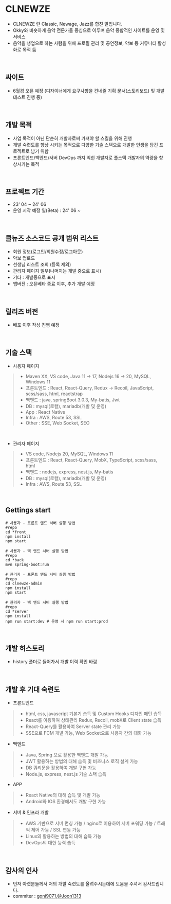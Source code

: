 # CLNEWZE

- CLNEWZE 란 Classic, Newage, Jazz를 합친 말입니다.
- Okky와 비슷하게 음악 전문가들 중심으로 이루며 음악 종합적인 사이트를 운영 및 서비스
- 음악을 생업으로 하는 사람을 위해 프로필 관리 및 공연정보, 악보 등 커뮤니티 활성화로 목적 둠

<br/>

## 싸이트

- 6월경 오픈 예정 (디자이너에게 요구사항을 건네줄 기획 문서(스토리보드) 및 개발 테스트 진행 중)

<br/>

## 개발 목적

- 사업 목적이 아닌 단순히 개발자로써 가져야 할 스킬을 위해 진행
- 개발 숙련도를 향상 시키는 목적으로 다양한 기술 스택으로 개발한 인생을 담긴 프로젝트로 남기 위함
- 프론트엔드/백엔드/서버 DevOps 까지 익힌 개발자로 풀스택 개발자의 역량을 향상시키는 목적

<br/>

## 프로젝트 기간

- 23' 04 ~ 24' 06
- 운영 시작 예정 일(Beta) : 24' 06 ~

<br/>

## 클뉴즈 소스코드 공개 범위 리스트

- 회원 정보(로그인/회원수정/로그아웃)
- 악보 업로드
- 선생님 리스트 조회 (등록 제외)
- 관리자 페이지 일부(나머지는 개발 중으로 표시)
- 기타 : 개발중으로 표시
- 앱버전 : 오픈베타 종료 이후, 추가 개발 예정 

<br/>

## 릴리즈 버전
- 배포 이후 작성 진행 예정

<br/>

## 기술 스택

- 사용자 페이지

> - Maven XX, VS code, Java 11 -> 17, Nodejs 16 -> 20, MySQL, Windows 11
> - 프론트엔드 : React, React-Query, Redux -> Recoil, JavaScript, scss/sass, html, reactstrap
> - 백엔드 : java, springBoot 3.0.3, My-batis, Jwt
> - DB : mysql(로컬), mariadb(개발 및 운영)
> - App : React Native
> - Infra : AWS, Route 53, SSL
> - Other : SSE, Web Socket, SEO

<br/>

- 관리자 페이지

> - VS code, Nodejs 20, MySQL, Windows 11
> - 프론트엔드 : React, React-Query, MobX, TypeScript, scss/sass, html
> - 백엔드 : nodejs, express, nest.js, My-batis
> - DB : mysql(로컬), mariadb(개발 및 운영)
> - Infra : AWS, Route 53, SSL

<br/>

## Gettings start

```
# 사용자 - 프론트 엔드 서버 실행 방법
#repo
cd *front
npm install
npm start

# 사용자 - 백 엔드 서버 실행 방법
#repo
cd *back
mvn spring-boot:run

# 관리자 - 프론트 엔드 서버 실행 방법
#repo
cd clnewze-admin
npm install
npm start

# 관리자 - 백 엔드 서버 실행 방법
#repo
cd *server
npm install
npm run start:dev # 운영 시 npm run start:prod
```

<br/>

## 개발 히스토리

- history 폴더로 들어가서 개발 이력 확인 바람

<br/>

## 개발 후 기대 숙련도

- 프론트엔드

> - html, css, javascript 기본기 습득 및 Custom Hooks 디자인 패턴 습득
> - React를 이용하여 상태관리 Redux, Recoil, mobX로 Client state 습득
> - React-Query를 활용하여 Server state 관리 가능
> - SSE으로 FCM 개발 가능, Web Socket으로 사용자 간의 대화 가능

- 백엔드

> - Java, Spring 으로 활용한 백엔드 개발 가능
> - JWT 활용하는 방법의 대해 습득 및 비즈니스 로직 설계 가능
> - DB 쿼리문을 활용하여 개발 구현 가능
> - Node.js, express, nest.js 기술 스택 습득

- APP

> - React Native의 대해 습득 및 개발 가능
> - Android와 IOS 환경에서도 개발 구현 가능

- 서버 & 인프라 개발

> - AWS 기반으로 서버 런칭 가능 / nginx로 이용하여 서버 포워딩 가능 / 트래픽 제어 가능 / SSL 연동 가능
> - Linux의 활용하는 방법의 대해 습득 가능
> - DevOps의 대한 능력 습득

<br/>

## 감사의 인사

- 먼저 아랫분들께서 저의 개발 숙련도를 올려주시는데에 도움을 주셔서 감사드립니다.
- commiter : [goni9071](https://github.com/goni9071),[@Joon1313](https://github.com/Joon1313)
